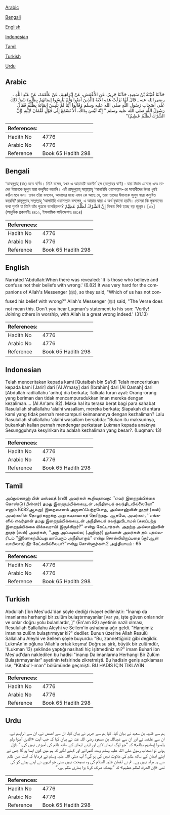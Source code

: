 [Arabic](#arabic)

[Bengali](#bengali)

[English](#english)

[Indonesian](#indonesian)

[Tamil](#tamil)

[Turkish](#turkish)

[Urdu](#urdu)

## Arabic


<div dir="rtl" lang="ar" style={{fontSize:'larger',backgroundColor:'#f8f9fa',padding:20}}>
حَدَّثَنَا قُتَيْبَةُ بْنُ سَعِيدٍ، حَدَّثَنَا جَرِيرٌ، عَنِ الأَعْمَشِ، عَنْ إِبْرَاهِيمَ، عَنْ عَلْقَمَةَ، عَنْ عَبْدِ اللَّهِ ـ رضى الله عنه ـ قَالَ لَمَّا نَزَلَتْ هَذِهِ الآيَةُ ‏(‏الَّذِينَ آمَنُوا وَلَمْ يَلْبِسُوا إِيمَانَهُمْ بِظُلْمٍ‏)‏ شَقَّ ذَلِكَ عَلَى أَصْحَابِ رَسُولِ اللَّهِ صلى الله عليه وسلم وَقَالُوا أَيُّنَا لَمْ يَلْبِسْ إِيمَانَهُ بِظُلْمٍ فَقَالَ رَسُولُ اللَّهِ صلى الله عليه وسلم ‏"‏ إِنَّهُ لَيْسَ بِذَاكَ، أَلاَ تَسْمَعُ إِلَى قَوْلِ لُقْمَانَ لاِبْنِهِ ‏(‏إِنَّ الشِّرْكَ لَظُلْمٌ عَظِيمٌ‏)‏‏"‏
</div>
<div style={{backgroundColor:'#f8f9fa',padding:20, marginBottom: 10}}><table> <thead> <tr> <th>References:</th> <th></th> </tr> </thead> <tbody><tr><td>Hadith No</td><td>4776</td></tr><tr><td>Arabic No</td><td>4776</td></tr><tr><td>Reference</td><td>Book 65 Hadith 298</td></tr></tbody></table></div>

## Bengali


<div dir="ltr" lang="bn" style={{fontSize:'larger',backgroundColor:'#f8f9fa',padding:20}}>
‘আবদুল্লাহ্ (রাঃ) হতে বর্ণিত। তিনি বলেন, যখন এ আয়াতটি অবতীর্ণ হল (আল্লাহর বাণী) : যারা ঈমান এনেছে এবং তাদের ঈমানকে জুলুম দ্বারা কলুষিত করেনি। এটি রাসূলুল্লাহ্ সাল্লাল্লাহু ‘আলাইহি ওয়াসাল্লাম-এর সাহাবীদের উপর খুবই কঠিন মনে হল। তখন তাঁরা বললেন, আমাদের মধ্যে এমন কে আছে যে, তারা তাদের ঈমানকে জুলুম দ্বারা কলুষিত করেনি? রাসূলুল্লাহ্ সাল্লাল্লাহু ‘আলাইহি ওয়াসাল্লাম বললেন, এ আয়াত দ্বারা এ অর্থ বুঝানো হয়নি। তোমরা কি লুকমানের কথা শুননি যা তিনি তাঁর পুত্রকে বলেছিলেন? إِنَّ الشِّرْكَ لَظُلْمٌ عَظِيْمٌ নিশ্চয় শির্ক হচ্ছে বড় জুলুম। [৩২] (আধুনিক প্রকাশনীঃ ৪৪১২, ইসলামিক ফাউন্ডেশনঃ ৪৪১৪)
</div>
<div style={{backgroundColor:'#f8f9fa',padding:20, marginBottom: 10}}><table> <thead> <tr> <th>References:</th> <th></th> </tr> </thead> <tbody><tr><td>Hadith No</td><td>4776</td></tr><tr><td>Arabic No</td><td>4776</td></tr><tr><td>Reference</td><td>Book 65 Hadith 298</td></tr></tbody></table></div>

## English


<div dir="ltr" lang="en" style={{fontSize:'larger',backgroundColor:'#f8f9fa',padding:20}}>
Narrated 'Abdullah:When there was revealed: 'It is those who believe and confuse not their beliefs with wrong.' (6.82) It was very hard for the companions of Allah's Messenger (ﷺ), so they said, "Which of us has not confused his belief with wrong?" Allah's Messenger (ﷺ) said, "The Verse does not mean this. Don't you hear Luqman's statement to his son: 'Verily! Joining others in worship, with Allah is a great wrong indeed.' (31.13)
</div>
<div style={{backgroundColor:'#f8f9fa',padding:20, marginBottom: 10}}><table> <thead> <tr> <th>References:</th> <th></th> </tr> </thead> <tbody><tr><td>Hadith No</td><td>4776</td></tr><tr><td>Arabic No</td><td>4776</td></tr><tr><td>Reference</td><td>Book 65 Hadith 298</td></tr></tbody></table></div>

## Indonesian


<div dir="ltr" lang="id" style={{fontSize:'larger',backgroundColor:'#f8f9fa',padding:20}}>
Telah menceritakan kepada kami [Qutaibah bin Sa'id] Telah menceritakan kepada kami [Jarir] dari [Al A'masy] dari [Ibrahim] dari [Al Qamah] dari [Abdullah radliallahu 'anhu] dia berkata; Tatkala turun ayat: Orang-orang yang beriman dan tidak mencampuradukkan iman mereka dengan kezaliman…. (Al An'am: 82). Maka hal itu terasa berat bagi para sahabat Rasulullah shallallahu 'alaihi wasallam, mereka berkata; Siapakah di antara kami yang tidak pernah mencampuri keimanannya dengan kezhaliman? Lalu Rasulullah shallallahu 'alaihi wasallam bersabda: "Bukan itu maksudnya, bukankah kalian pernah mendengar perkataan Lukman kepada anaknya Sesungguhnya kesyirikan itu adalah kezhaliman yang besar?. (Luqman: 13)
</div>
<div style={{backgroundColor:'#f8f9fa',padding:20, marginBottom: 10}}><table> <thead> <tr> <th>References:</th> <th></th> </tr> </thead> <tbody><tr><td>Hadith No</td><td>4776</td></tr><tr><td>Arabic No</td><td>4776</td></tr><tr><td>Reference</td><td>Book 65 Hadith 298</td></tr></tbody></table></div>

## Tamil


<div dir="ltr" lang="ta" style={{fontSize:'larger',backgroundColor:'#f8f9fa',padding:20}}>
அப்துல்லாஹ் பின் மஸ்ஊத் (ரலி) அவர்கள் கூறியதாவது: ‘‘எவர் இறைநம்பிக்கை கொண்டு (பின்னர்) தமது இறைநம்பிக்கையுடன் அநீதியைக் கலந்திடவில்லையோ” எனும் (6:82ஆவது) இறைவசனம் அருளப்பெற்றபோது, அல்லாஹ்வின் தூதர் (ஸல்) அவர்களின் தோழர்களுக்கு அது கடினமாகத் தெரிந்தது. ஆகவே, அவர்கள், ‘‘எங்களில் எவர்தான் தமது இறைநம்பிக்கையுடன் அநீதியைக் கலந்துவிடாமல் (கலப்பற்ற இறைநம்பிக்கை மிக்கவராய்) இருக்கிறார்?” என்று கேட்டார்கள். அதற்கு அல்லாஹ்வின் தூதர் (ஸல்) அவர்கள், ‘‘அது அப்படியல்ல; (அறிஞர்) லுக்மான் அவர்கள் தம் புதல்வரிடம் ‘‘இணைகற்பிப்பது மாபெரும் அநீதியாகும்” என்று சொல்லியிருப்பதை (குர்ஆன் வாயிலாக) நீர் கேட்கவில்லையா?”என்று சொன்னார்கள்.2 அத்தியாயம் : 65
</div>
<div style={{backgroundColor:'#f8f9fa',padding:20, marginBottom: 10}}><table> <thead> <tr> <th>References:</th> <th></th> </tr> </thead> <tbody><tr><td>Hadith No</td><td>4776</td></tr><tr><td>Arabic No</td><td>4776</td></tr><tr><td>Reference</td><td>Book 65 Hadith 298</td></tr></tbody></table></div>

## Turkish


<div dir="ltr" lang="tr" style={{fontSize:'larger',backgroundColor:'#f8f9fa',padding:20}}>
Abdullah [İbn Mes'udJ'dan şöyle dediği rivayet edilmiştir: "İnanıp da imanlarına herhangi bir zulüm bulaştırmayanlar [var ya, işte güven onlarındır ve onlar doğru yolu bulanlardır, ]" (En'am 82) ayetinin nazil olması, Resulullah Sallallahu Aleyhi ve Sellem'in ashabına ağır geldi. "Hangimiz imanına zulüm bulaştırmıyar ki?" dediler. Bunun üzerine Allah Resulü Sallallahu Aleyhi ve Sellem şöyle buyurdu: "Bu, zannettiğiniz gibi değildir. LukmAn'ın oğluna 'Allah'a ortak koşma! Doğrusu şirk, büyük bir zulümdür, '(Lukman 13) şeklinde yaptığı nasihati hiç işitmediniz mi?" imam Buhari ibn Mes'ud'dan nakledilen bu hadisi "inanıp Da imanlarına Herhangi Bir Zulüm Bulaştırmayanlar" ayetinin tefsirinde zikretmişti. Bu hadisin geniş açıklaması ise, "Kitabu'l-ıman" bölümünde geçmişti. BU HADİS İÇİN TIKLAYIN
</div>
<div style={{backgroundColor:'#f8f9fa',padding:20, marginBottom: 10}}><table> <thead> <tr> <th>References:</th> <th></th> </tr> </thead> <tbody><tr><td>Hadith No</td><td>4776</td></tr><tr><td>Arabic No</td><td>4776</td></tr><tr><td>Reference</td><td>Book 65 Hadith 298</td></tr></tbody></table></div>

## Urdu


<div dir="rtl" lang="ur" style={{fontSize:'larger',backgroundColor:'#f8f9fa',padding:20}}>
ہم سے قتیبہ بن سعید نے بیان کیا، کہا ہم سے جریر نے بیان کیا، ان سے اعمش نے، ان سے ابراہیم نے، ان سے علقمہ نے اور ان سے عبداللہ بن مسعود رضی اللہ عنہ نے بیان کیا کہ جب آیت «الذين آمنوا ولم يلبسوا إيمانهم بظلم‏» کہ ”جو لوگ ایمان لائے اور اپنے ایمان کے ساتھ ظلم کی آمیزش نہیں کی۔“ نازل ہوئی تو اصحاب رسول صلی اللہ علیہ وسلم بہت گھبرائے اور کہنے لگے کہ ہم میں کون ایسا ہو گا جس نے اپنے ایمان کے ساتھ ظلم کی ملاوٹ نہیں کی ہو گی؟ آپ صلی اللہ علیہ وسلم نے فرمایا کہ آیت میں ظلم سے یہ مراد نہیں ہے۔ تم نے لقمان علیہ السلام کی وہ نصیحت نہیں سنی جو انہوں نے اپنے بیٹے کو کی تھی «إن الشرك لظلم عظيم‏» کہ ”بیشک شرک کرنا بڑا بھاری ظلم ہے۔“
</div>
<div style={{backgroundColor:'#f8f9fa',padding:20, marginBottom: 10}}><table> <thead> <tr> <th>References:</th> <th></th> </tr> </thead> <tbody><tr><td>Hadith No</td><td>4776</td></tr><tr><td>Arabic No</td><td>4776</td></tr><tr><td>Reference</td><td>Book 65 Hadith 298</td></tr></tbody></table></div>